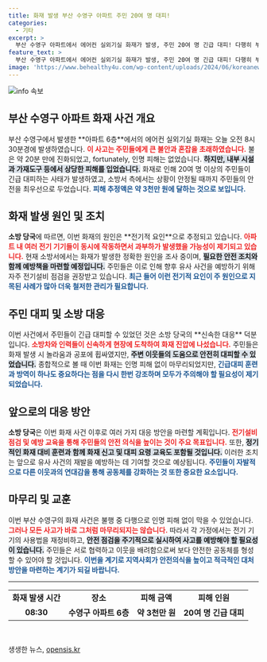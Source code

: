 ```yaml
---
title: 화재 발생 부산 수영구 아파트 주민 20여 명 대피!
categories:
  - 기타
excerpt: >
  부산 수영구 아파트에서 에어컨 실외기실 화재가 발생, 주민 20여 명 긴급 대피! 다행히 부상자는 없지만 3천만 원 상당의 재산 피해가 발생했습니다. 정확한 화재 원인은 조사 중! 클릭해 자세한 소식을 확인하세요!
feature_text: >
  부산 수영구 아파트에서 에어컨 실외기실 화재가 발생, 주민 20여 명 긴급 대피! 다행히 부상자는 없지만 3천만 원 상당의 재산 피해가 발생했습니다. 정확한 화재 원인은 조사 중! 클릭해 자세한 소식을 확인하세요!
image: 'https://www.behealthy4u.com/wp-content/uploads/2024/06/koreanews.jpg'
---
```


<p><img src="https://www.behealthy4u.com/wp-content/uploads/2024/06/koreanews.jpg" alt="info 속보" /></p>

<h2 data-ke-size="size26">부산 수영구 아파트 화재 사건 개요</h2>

<p data-ke-size="size16">부산 수영구에서 발생한 **아파트 6층**에서의 에어컨 실외기실 화재는 오늘 오전 8시 30분경에 발생하였습니다. <b><span style="color: #ee2323;">이 사고는 주민들에게 큰 불안과 혼잡을 초래하였습니다.</span></b> 불은 약 20분 만에 진화되었고, fortunately, 인명 피해는 없었습니다. <b><span style="background-color: #21538527;">하지만, 내부 시설과 가재도구 등에서 상당한 피해를 입었습니다.</span></b> 화재로 인해 20여 명 이상의 주민들이 긴급 대피하는 사태가 발생하였고, 소방서 측에서는 상황이 안정될 때까지 주민들의 안전을 최우선으로 두었습니다. <b><span style="color: #1a5490;">피해 추정액은 약 3천만 원에 달하는 것으로 보입니다.</span></b> </p>

<h2 data-ke-size="size26">화재 발생 원인 및 조치</h2>

<p data-ke-size="size16"><b>소방 당국</b>에 따르면, 이번 화재의 원인은 **전기적 요인**으로 추정되고 있습니다. <b><span style="color: #ee2323;">아파트 내 여러 전기 기기들이 동시에 작동하면서 과부하가 발생했을 가능성이 제기되고 있습니다.</span></b> 현재 소방서에서는 화재가 발생한 정확한 원인을 조사 중이며, <b><span style="background-color: #21538527;">필요한 안전 조치와 함께 예방책을 마련할 예정입니다.</span></b> 주민들은 이로 인해 향후 유사 사건을 예방하기 위해 자주 전기설비 점검을 권장받고 있습니다. <b><span style="color: #1a5490;">최근 들어 이런 전기적 요인이 주 원인으로 지목된 사례가 많아 더욱 철저한 관리가 필요합니다.</span></b> </p>

<h2 data-ke-size="size26">주민 대피 및 소방 대응</h2>

<p data-ke-size="size16">이번 사건에서 주민들이 긴급 대피할 수 있었던 것은 소방 당국의 **신속한 대응** 덕분입니다. <b><span style="color: #ee2323;">소방차와 인력들이 신속하게 현장에 도착하여 화재 진압에 나섰습니다.</span></b> 주민들은 화재 발생 시 놀라움과 공포에 휩싸였지만, <b><span style="background-color: #21538527;">주변 이웃들의 도움으로 안전히 대피할 수 있었습니다.</span></b> 종합적으로 볼 때 이번 화재는 인명 피해 없이 마무리되었지만, <b><span style="color: #1a5490;">긴급대피 훈련과 방역이 하나도 중요하다는 점을 다시 한번 강조하며 모두가 주의해야 할 필요성이 제기되었습니다.</span></b> </p>

<h2 data-ke-size="size26">앞으로의 대응 방안</h2>

<p data-ke-size="size16"><b>소방 당국</b>은 이번 화재 사건 이후로 여러 가지 대응 방안을 마련할 계획입니다. <b><span style="color: #ee2323;">전기설비 점검 및 예방 교육을 통해 주민들의 안전 의식을 높이는 것이 주요 목표입니다.</span></b> 또한, <b><span style="background-color: #21538527;">정기적인 화재 대비 훈련과 함께 화재 신고 및 대피 요령 교육도 포함될 것입니다.</span></b> 이러한 조치는 앞으로 유사 사건의 재발을 예방하는 데 기여할 것으로 예상됩니다. <b><span style="color: #1a5490;">주민들이 자발적으로 다른 이웃과의 연대감을 통해 공동체를 강화하는 것 또한 중요한 요소입니다.</span></b> </p>

<h2 data-ke-size="size26">마무리 및 교훈</h2>

<p data-ke-size="size16">이번 부산 수영구의 화재 사건은 불행 중 다행으로 인명 피해 없이 막을 수 있었습니다. <b><span style="color: #ee2323;">그러나 모든 사고가 바로 그처럼 마무리되지는 않습니다.</span></b> 따라서 각 가정에서는 전기 기기의 사용법을 재정비하고, <b><span style="background-color: #21538527;">안전 점검을 주기적으로 실시하여 사고를 예방해야 할 필요성이 있습니다.</span></b> 주민들은 서로 협력하고 이웃을 배려함으로써 보다 안전한 공동체를 형성할 수 있어야 할 것입니다. <b><span style="color: #1a5490;">이번을 계기로 지역사회가 안전의식을 높이고 적극적인 대처 방안을 마련하는 계기가 되길 바랍니다.</span></b> </p>

<hr>

<table style="width: 100%; border-collapse: collapse;">
    <tr>
        <td style="text-align: center; height: 17px;"><b>화재 발생 시간</b></td>
        <td style="text-align: center; height: 17px;"><b>장소</b></td>
        <td style="text-align: center; height: 17px;"><b>피해 금액</b></td>
        <td style="text-align: center; height: 17px;"><b>피해 인원</b></td>
    </tr>
    <tr>
        <td style="text-align: center; height: 17px;"><b>08:30</b></td>
        <td style="text-align: center; height: 17px;"><b>수영구 아파트 6층</b></td>
        <td style="text-align: center; height: 17px;"><b>약 3천만 원</b></td>
        <td style="text-align: center; height: 17px;"><b>20여 명 긴급 대피</b></td>
    </tr>
</table>

<p data-ke-size="size16">&nbsp;</p>
생생한 뉴스, <a href="https://opensis.kr" rel="dofollow">opensis.kr</a>


